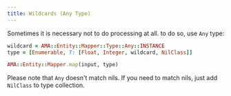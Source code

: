 ```yaml
---
title: Wildcards (Any Type)
---
```


Sometimes it is necessary not to do processing at all. to do so, use
`Any` type:

```ruby
wildcard = AMA::Entity::Mapper::Type::Any::INSTANCE
type = [Enumerable, T: [Float, Integer, wildcard, NilClass]]

AMA::Entity::Mapper.map(input, type)
```

Please note that `Any` doesn't match nils. If you need to match nils, 
just add `NilClass` to type collection.
